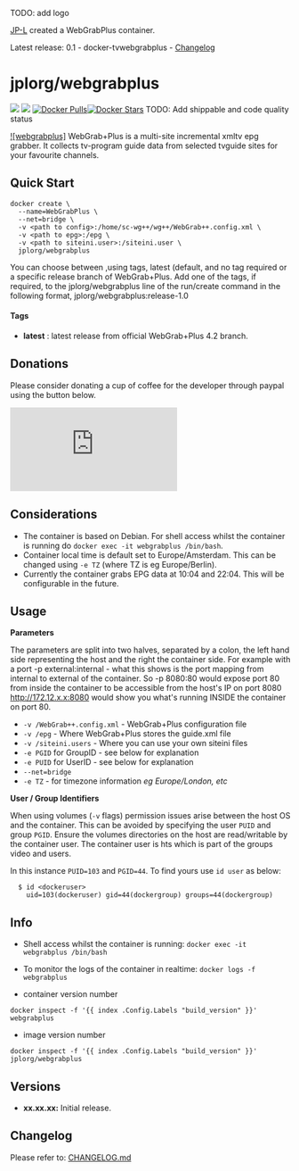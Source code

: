 
[jplorgurl]: https://www.jp-l.org
[appurl]: http://www.webgrabplus.com/
[hub]: https://hub.docker.com/r/jplorg/webgrabplus/

TODO: add logo

[JP-L][jplorgurl] created a WebGrabPlus container.

Latest release: 0.1 - docker-tvwebgrabplus - [Changelog](CHANGELOG.md)
# jplorg/webgrabplus
[![](https://images.microbadger.com/badges/version/jplorg/webgrabplus.svg)](https://microbadger.com/images/jplorg/webgrabplus "Get your own version badge on microbadger.com")
[![](https://images.microbadger.com/badges/image/jplorg/webgrabplus.svg)](https://microbadger.com/images/jplorg/webgrabplus "Get your own image badge on microbadger.com")
[![Docker Pulls](https://img.shields.io/docker/pulls/jplorg/webgrabplus.svg)][hub][![Docker Stars](https://img.shields.io/docker/stars/jplorg/webgrabplus.svg)][hub]
TODO: Add shippable and code quality status

[![webgrabplus]][appurl]
WebGrab+Plus is a multi-site incremental xmltv epg grabber. It collects tv-program guide data from selected tvguide sites for your favourite channels.

## Quick Start

```
docker create \
  --name=WebGrabPlus \
  --net=bridge \
  -v <path to config>:/home/sc-wg++/wg++/WebGrab++.config.xml \
  -v <path to epg>:/epg \
  -v <path to siteini.user>:/siteini.user \
  jplorg/webgrabplus
```
You can choose between ,using tags, latest (default, and no tag required or a specific release branch of WebGrab+Plus. Add one of the tags, if required, to the jplorg/webgrabplus line of the run/create command in the following format, jplorg/webgrabplus:release-1.0

#### Tags

+ **latest** : latest release from official WebGrab+Plus 4.2 branch.

## Donations
Please consider donating a cup of coffee for the developer through paypal using the button below.

[![Donate](https://www.dokuwiki.org/lib/exe/fetch.php?w=220&tok=95f428&media=https%3A%2F%2Fraw.githubusercontent.com%2Ftschinz%2Fdokuwiki_paypal_plugin%2Fmaster%2Flogo.jpg)](https://www.paypal.me/JPLORG/2,50EUR)

## Considerations

* The container is based on Debian. For shell access whilst the container is running do `docker exec -it webgrabplus /bin/bash`.
* Container local time is default set to Europe/Amsterdam. This can be changed using `-e TZ` (where TZ is eg Europe/Berlin).
* Currently the container grabs EPG data at 10:04 and 22:04. This will be configurable in the future.

## Usage

**Parameters**

The parameters are split into two halves, separated by a colon, the left hand side representing the host and the right the container side. 
For example with a port -p external:internal - what this shows is the port mapping from internal to external of the container.
So -p 8080:80 would expose port 80 from inside the container to be accessible from the host's IP on port 8080
http://172.12.x.x:8080 would show you what's running INSIDE the container on port 80.

* `-v /WebGrab++.config.xml` - WebGrab+Plus configuration file
* `-v /epg` - Where WebGrab+Plus stores the guide.xml file
* `-v /siteini.users` - Where you can use your own siteini files
* `-e PGID` for GroupID - see below for explanation
* `-e PUID` for UserID - see below for explanation
* `--net=bridge` 
* `-e TZ` - for timezone information *eg Europe/London, etc*

**User / Group Identifiers**

When using volumes (`-v` flags) permission issues arise between the host OS and the container. This can be avoided by specifying the user `PUID` and group `PGID`. 
Ensure the volumes directories on the host are read/writable by the container user. The container user is hts which is part of the groups video and users.

In this instance `PUID=103` and `PGID=44`. To find yours use `id user` as below:

```
  $ id <dockeruser>
    uid=103(dockeruser) gid=44(dockergroup) groups=44(dockergroup)
```

## Info

* Shell access whilst the container is running: `docker exec -it webgrabplus /bin/bash`
* To monitor the logs of the container in realtime: `docker logs -f webgrabplus`

* container version number 

`docker inspect -f '{{ index .Config.Labels "build_version" }}' webgrabplus`

* image version number

`docker inspect -f '{{ index .Config.Labels "build_version" }}' jplorg/webgrabplus`


## Versions

+ **xx.xx.xx:** Initial release.

## Changelog

Please refer to: [CHANGELOG.md](CHANGELOG.md)
